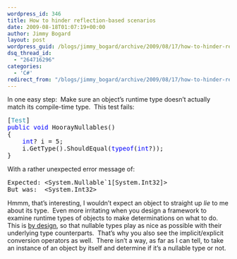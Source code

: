```yaml
---
wordpress_id: 346
title: How to hinder reflection-based scenarios
date: 2009-08-18T01:07:19+00:00
author: Jimmy Bogard
layout: post
wordpress_guid: /blogs/jimmy_bogard/archive/2009/08/17/how-to-hinder-reflection-based-scenarios.aspx
dsq_thread_id:
  - "264716296"
categories:
  - 'C#'
redirect_from: "/blogs/jimmy_bogard/archive/2009/08/17/how-to-hinder-reflection-based-scenarios.aspx/"
---
```

In one easy step:&#160; Make sure an object’s runtime type doesn’t actually match its compile-time type.&#160; This test fails:

<pre>[<span style="color: #2b91af">Test</span>]
<span style="color: blue">public void </span>HoorayNullables()
{
    <span style="color: blue">int</span>? i = 5;
    i.GetType().ShouldEqual(<span style="color: blue">typeof</span>(<span style="color: blue">int</span>?));
}</pre>

[](http://11011.net/software/vspaste)

With a rather unexpected error message of:

<pre>Expected: &lt;System.Nullable`1[System.Int32]&gt;
But was:  &lt;System.Int32&gt;</pre>

[](http://11011.net/software/vspaste)

Hmmm, that’s interesting, I wouldn’t expect an object to straight up _lie_ to me about its type.&#160; Even more irritating when you design a framework to examine runtime types of objects to make determinations on what to do.&#160; This is [by design](http://msdn.microsoft.com/en-us/library/ms366789%28VS.80%29.aspx), so that nullable types play as nice as possible with their underlying type counterparts.&#160; That’s why you also see the implicit/explicit conversion operators as well.&#160; There isn’t a way, as far as I can tell, to take an instance of an object by itself and determine if it’s a nullable type or not.